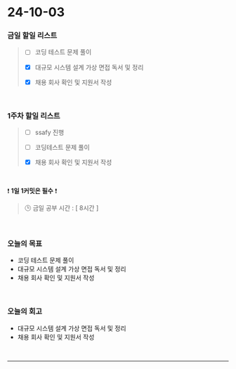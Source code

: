 # 24-10-03
### 금일 할일 리스트
> - [ ] 코딩 테스트 문제 풀이
>
> - [x] 대규모 시스템 설계 가상 면접 독서 및 정리
>
> - [x] 채용 회사 확인 및 지원서 작성

<br/>

### 1주차 할일 리스트
> - [ ] ssafy 진행
>
> - [ ] 코딩테스트 문제 풀이
>
> - [x] 채용 회사 확인 및 지원서 작성

<br/>

❗ **1일 1커밋은 필수** ❗
> 🕒 금일 공부 시간 : [ 8시간 ]

<br/>

### 오늘의 목표
- 코딩 테스트 문제 풀이
- 대규모 시스템 설계 가상 면접 독서 및 정리
- 채용 회사 확인 및 지원서 작성

<br>

### 오늘의 회고
- 대규모 시스템 설계 가상 면접 독서 및 정리
- 채용 회사 확인 및 지원서 작성

<br/>

---

